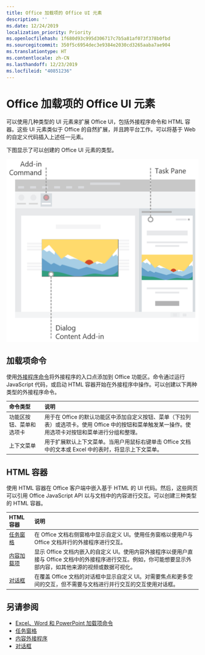 ```yaml
---
title: Office 加载项的 Office UI 元素
description: ''
ms.date: 12/24/2019
localization_priority: Priority
ms.openlocfilehash: 1f680d93c995d306717c7b5a81af073f378b0fbd
ms.sourcegitcommit: 350f5c6954dec3e9384e2030cd3265aaba7ae904
ms.translationtype: HT
ms.contentlocale: zh-CN
ms.lasthandoff: 12/23/2019
ms.locfileid: "40851236"
---
```

# <a name="office-ui-elements-for-office-add-ins"></a>Office 加载项的 Office UI 元素

可以使用几种类型的 UI 元素来扩展 Office UI，包括外接程序命令和 HTML 容器。这些 UI 元素类似于 Office 的自然扩展，并且跨平台工作。可以将基于 Web 的自定义代码插入上述任一元素。

下图显示了可以创建的 Office UI 元素的类型。

![在 Office 文档的功能区、任务窗格和对话框上显示外接程序命令的图像](../images/add-in-ui-elements.png)

## <a name="add-in-commands"></a>加载项命令

使用[外接程序命令](add-in-commands.md)将外接程序的入口点添加到 Office 功能区。命令通过运行 JavaScript 代码，或启动 HTML 容器开始在外接程序中操作。可以创建以下两种类型的外接程序命令。

|**命令类型**|**说明**|
|:---------------|:--------------|
|功能区按钮、菜单和选项卡|用于在 Office 的默认功能区中添加自定义按钮、菜单（下拉列表）或选项卡。使用 Office 中的按钮和菜单触发某一操作。使用选项卡对按钮和菜单进行分组和整理。|
|上下文菜单| 用于扩展默认上下文菜单。当用户用鼠标右键单击 Office 文档中的文本或 Excel 中的表时，将显示上下文菜单。| 

## <a name="html-containers"></a>HTML 容器

使用 HTML 容器在 Office 客户端中嵌入基于 HTML 的 UI 代码。然后，这些网页可以引用 Office JavaScript API 以与文档中的内容进行交互。可以创建三种类型的 HTML 容器。

|**HTML 容器**|**说明**|
|:-----------------|:--------------|
|[任务窗格](task-pane-add-ins.md)|在 Office 文档右侧窗格中显示自定义 UI。使用任务窗格以便用户与 Office 文档并行的外接程序进行交互。|
|[内容加载项](content-add-ins.md)|显示 Office 文档内嵌入的自定义 UI。使用内容外接程序以便用户直接与 Office 文档中的外接程序进行交互。例如，你可能想要显示外部内容，如其他来源的视频或数据可视化。 |
|[对话框](dialog-boxes.md)|在覆盖 Office 文档的对话框中显示自定义 UI。对需要焦点和更多空间的交互，但不需要与文档进行并行交互的交互使用对话框。|

## <a name="see-also"></a>另请参阅

- [Excel、Word 和 PowerPoint 加载项命令](add-in-commands.md)
- [任务窗格](task-pane-add-ins.md)
- [内容外接程序](content-add-ins.md)
- [对话框](dialog-boxes.md)
